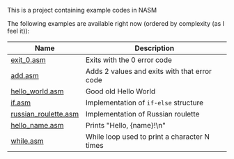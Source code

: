 This is a project containing example codes in NASM

The following examples are available right now (ordered by complexity (as I feel it)):

| Name                                         | Description                                  |
| -------------------------------------------- | -------------------------------------------- |
| [exit_0.asm](exit_0.asm)                     | Exits with the 0 error code                  |
| [add.asm](add.asm)                           | Adds 2 values and exits with that error code |
| [hello_world.asm](hello_world.asm)           | Good old Hello World                         |
| [if.asm](if.asm)                             | Implementation of `if-else` structure        |
| [russian_roulette.asm](russian_roulette.asm) | Implementation of Russian roulette           |
| [hello_name.asm](hello_name.asm)             | Prints "Hello, {name}!\n"                    |
| [while.asm](while.asm)                       | While loop used to print a character N times |